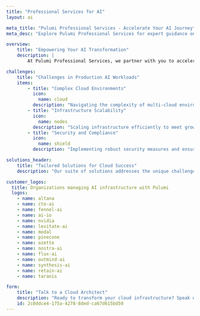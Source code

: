```yaml
---
title: "Professional Services for AI"
layout: ai

meta_title: "Pulumi Professional Services - Accelerate Your AI Journey"
meta_desc: "Explore Pulumi Professional Services for expert guidance on cloud infrastructure, automation, and best practices to streamline your AI journey."

overview:
    title: "Empowering Your AI Transformation"
    description: |
        At Pulumi Professional Services, we partner with you to accelerate building and scaling your AI initiatives in the cloud. Leveraging our deep expertise in infrastructure as code (IaC), we provide tailored solutions that allow you to seamlessly and securely productionize your AI workloads across any cloud environment.

challenges:
    title: "Challenges in Production AI Workloads"
    items:
        - title: "Complex Cloud Environments"
          icon:
            name: cloud
          description: "Navigating the complexity of multi-cloud environments and ensuring consistent infrastructure across platforms."
        - title: "Infrastructure Scalability"
          icon:
            name: nodes
          description: "Scaling infrastructure efficiently to meet growing demands while maintaining performance and cost-effectiveness."
        - title: "Security and Compliance"
          icon:
            name: shield
          description: "Implementing robust security measures and ensuring compliance across all cloud services and infrastructure."

solutions_header:
    title: "Tailored Solutions for Cloud Success"
    description: "Our suite of solutions addresses the unique challenges of AI engineering, ensuring your infrastructure is efficient, secure, and ready for the future."

customer_logos:
  title: Organizations managing AI infrastructure with Pulumi
  logos:
    - name: altana
    - name: cto-ai
    - name: fennel-ai
    - name: ai-io
    - name: nvidia
    - name: levitate-ai
    - name: modal
    - name: pinecone
    - name: ozette
    - name: nostra-ai
    - name: flux-ai
    - name: outmind-ai
    - name: synthesis-ai
    - name: retain-ai
    - name: taranis

form:
    title: "Talk to a Cloud Architect"
    description: "Ready to transform your cloud infrastructure? Speak with a Pulumi architect today to explore how our professional services can accelerate your AI journey."
    id: 2c0ddce4-175a-4278-8ded-ca67d615bd59
---
```

